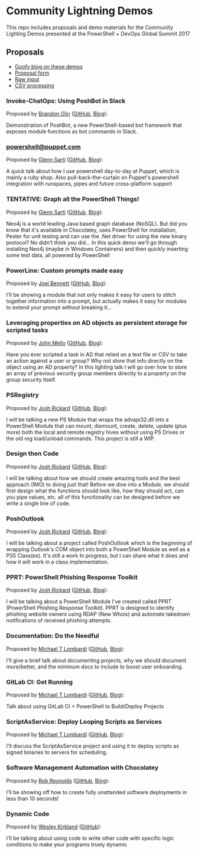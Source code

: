 # Community Lightning Demos

This repo includes proposals and demo materials for the Community Lighting Demos presented at the PowerShell + DevOps Global Summit 2017

## Proposals

* [Goofy blog on these demos](http://ramblingcookiemonster.github.io/Summit-Lightning-Demos/)
* [Proposal form](https://goo.gl/forms/8sCiEeehOiyT2ynh2)
* [Raw input](CFPs.csv)
* [CSV processing](Format-CFPs.ps1)

### Invoke-ChatOps: Using PoshBot in Slack

Proposed by [Brandon Olin](https://twitter.com/devblackops) ([GitHub](https://github.com/devblackops), [Blog](https://devblackops.io)):

Demonstration of PoshBot, a new PowerShell-based bot framework that exposes module functions as bot commands in Slack.

### powershell@puppet.com

Proposed by [Glenn Sarti](https://twitter.com/glennsarti) ([GitHub](https://github.com/glennsarti), [Blog](http://glennsarti.github.io)):

A quick talk about how I use powershell day-to-day at Puppet, which is mainly a ruby shop.  Also pull-back-the-curtain on Puppet's powershell integration with runspaces, pipes and future cross-platform support

### TENTATIVE: Graph all the PowerShell Things!

Proposed by [Glenn Sarti](https://twitter.com/glennsarti) ([GitHub](https://github.com/glennsarti), [Blog](http://glennsarti.github.io/)):

Neo4j is a world leading Java based graph database (NoSQL).  But did you know that it's available in Chocolatey, uses PowerShell for installation, Pester for unit testing and can use the .Net driver for using the new binary protocol? No didn't think you did...  In this quick demo we'll go through installing Neo4j (maybe in Windows Containers) and then quickly inserting some test data, all powered by PowerShell

### PowerLine: Custom prompts made easy

Proposed by [Joel Bennett](https://twitter.com/Jaykul) ([GitHub](https://github.com/Jaykul), [Blog](http://HuddledMasses.org/blog)):

I'll be showing a module that not only makes it easy for users to stitch together information into a prompt, but actually makes it easy for modules to extend your prompt without breaking it...

### Leveraging properties on AD objects as persistent storage for scripted tasks

Proposed by [John Mello](https://twitter.com/Iczer1) ([GitHub](https://github.com/https://github.com/Iczer1), [Blog](http://mellositmusings.com/)):

Have you ever scripted a task in AD that relied on a text file or CSV to take an action against a user or group? Why not store that info directly on the object using an AD property? In this lighting talk I will go over how to store an array of previous security group members directly to a property on the group security itself.

### PSRegistry

Proposed by [Josh Rickard](https://twitter.com/MS_dministrator) ([GitHub](https://github.com/MSAdministrator ), [Blog](MSAdministrator.com)):

I will be talking a new PS Module that wraps the advapi32.dll into a PowerShell Module that can mount, dismount, create, delete, update (plus more) both the local and remote registry hives without using PS Drives or the old reg load/unload commands. This project is still a WIP.

### Design then Code

Proposed by [Josh Rickard](https://twitter.com/MS_dministrator) ([GitHub](https://github.com/MSAdministrator), [Blog](MSAdministrator.com)):

I will be talking about how we should create amazing tools and the best approach (IMO) to doing just that! Before we dive into a Module, we should first design what the functions should look like, how they should act, can you pipe values, etc. all of this functionality can be designed before we write a single line of code.

### PoshOutlook

Proposed by [Josh Rickard](https://twitter.com/MS_dministrator) ([GitHub](https://github.com/MSAdministrator), [Blog](MSAdministrator.com)):

I will be talking about a project called PoshOutlook which is the beginning of wrapping Outlook's COM object into both a PowerShell Module as well as a PS5 Class(es).  It's still a work In progress, but I can share what it does and how it will work in a class implementation.

### PPRT: PowerShell Phishing Response Toolkit

Proposed by [Josh Rickard](https://twitter.com/MS_dministrator) ([GitHub](https://github.com/MSAdministrator), [Blog](MSAdministrator.com)):

I will be talking about a PowerShell Module I've created called PPRT (PowerShell Phishing Response Toolkit).  PPRT is designed to identify phishing website owners using RDAP (New Whois) and automate takedown notifications of received phishing attempts.

### Documentation: Do the Needful

Proposed by [Michael T Lombardi](https://twitter.com/barbariankb) ([GitHub](https://github.com/michaeltlombardi), [Blog](https://michaeltlombardi.gitlab.io)):

I'll give a brief talk about documenting projects, why we should document more/better, and the minimum docs to include to boost user onboarding.

### GitLab CI: Get Running

Proposed by [Michael T Lombardi](https://twitter.com/barbariankb) ([GitHub](https://github.com/michaeltlombardi), [Blog](https://michaeltlombardi.gitlab.io)):

Talk about using GitLab CI + PowerShell to Build/Deploy Projects

### ScriptAsService: Deploy Looping Scripts as Services

Proposed by [Michael T Lombardi](https://twitter.com/barbariankb) ([GitHub](https://github.com/michaeltlombardi), [Blog](https://michaeltlombardi.gitlab.io)):

I'll discuss the ScriptAsService project and using it to deploy scripts as signed binaries to servers for scheduling.

### Software Management Automation with Chocolatey

Proposed by [Rob Reynolds](https://twitter.com/ferventcoder) ([GitHub](https://github.com/ferventcoder), [Blog](https://codebetter.com/robreynolds)):

I'll be showing off how to create fully unattended software deployments in less than 10 seconds!

### Dynamic Code

Proposed by [Wesley Kirkland](https://twitter.com/unleashthecloud) ([GitHub](https://github.com/wesleykirkland)):

I'll be talking about using code to write other code with specific logic conditions to make your programs truely dynamic
